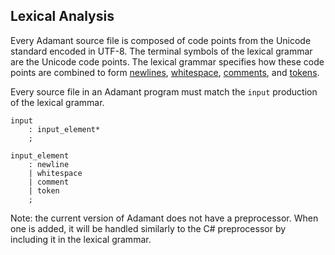 ## Lexical Analysis

Every Adamant source file is composed of code points from the Unicode standard encoded in UTF-8. The terminal symbols of the lexical grammar are the Unicode code points. The lexical grammar specifies how these code points are combined to form [newlines](line-terminators.md), [whitespace](whitespace.md), [comments](comments.md), and [tokens](tokens.md).

Every source file in an Adamant program must match the `input` production of the lexical grammar.

```grammar
input
    : input_element*
    ;

input_element
    : newline
    | whitespace
    | comment
    | token
    ;
```

Note: the current version of Adamant does not have a preprocessor. When one is added, it will be handled similarly to the C# preprocessor by including it in the lexical grammar.
